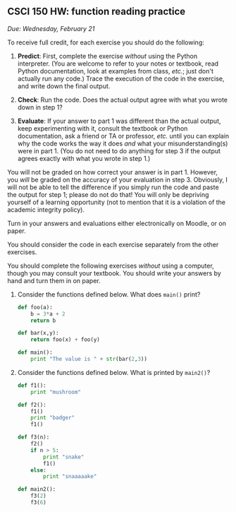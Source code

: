 CSCI 150 HW: function reading practice
----------------------------------------

*Due: Wednesday, February 21*

To receive full credit, for each exercise you should do the following:

1. **Predict**: First, complete the exercise *without* using the
   Python interpreter.  (You are welcome to refer to your notes or
   textbook, read Python documentation, look at examples from class,
   *etc.*; just don't actually run any code.)  Trace the execution of
   the code in the exercise, and write down the final output.

2. **Check**: Run the code.  Does the actual output agree with what
   you wrote down in step 1?

3. **Evaluate**: If your answer to part 1 was different than the
   actual output, keep experimenting with it, consult the textbook or
   Python documentation, ask a friend or TA or professor, *etc.* until
   you can explain why the code works the way it does *and* what your
   misunderstanding(s) were in part 1.  (You do not need to do
   anything for step 3 if the output agrees exactly with what you
   wrote in step 1.)

You will not be graded on how correct your answer is in part 1.
However, you *will* be graded on the accuracy of your evaluation in
step 3.  Obviously, I will not be able to tell the difference if you
simply run the code and paste the output for step 1; please do not do
that!  You will only be depriving yourself of a learning opportunity
(not to mention that it is a violation of the academic integrity
policy).

Turn in your answers and evaluations either electronically on Moodle,
or on paper.

You should consider the code in each exercise separately from the
other exercises.

You should complete the following exercises *without* using a
computer, though you may consult your textbook.  You should write your
answers by hand and turn them in on paper.

1. Consider the functions defined below.  What does `main()` print?

    ``` python
    def foo(a):
        b = 3*a + 2
        return b

    def bar(x,y):
        return foo(x) + foo(y)

    def main():
        print "The value is " + str(bar(2,3))
    ```

2. Consider the functions defined below.  What is printed by `main2()`?

    ``` python
    def f1():
        print "mushroom"

    def f2():
        f1()
        print "badger"
        f1()

    def f3(n):
        f2()
        if n > 5:
            print "snake"
            f1()
        else:
            print "snaaaaake"

    def main2():
        f3(2)
        f3(6)
    ```
